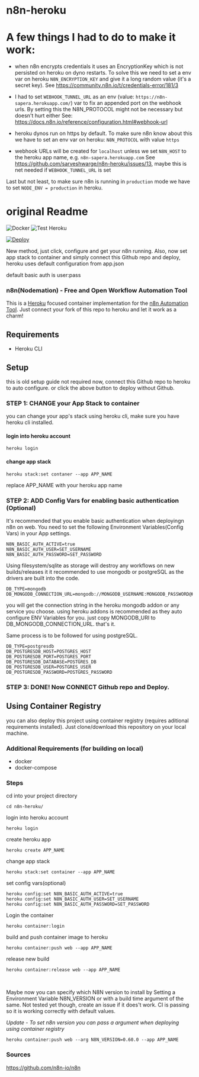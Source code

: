 # n8n-heroku

# A few things I had to do to make it work:

- when n8n encrypts credentials it uses an EncryptionKey which is not persisted on heroku on dyno restarts. To solve
this we need to set a env var on heroku `N8N_ENCRYPTION_KEY` and give it a long random value (it's a secret key).
See https://community.n8n.io/t/credentials-error/181/3

- I had to set `WEBHOOK_TUNNEL_URL` as an env (value: `https://n8n-sapera.herokuapp.com/`) var to fix
 an appended port on the webhook urls. By setting this the N8N_PROTOCOL might not be necessary but doesn't hurt either
See: https://docs.n8n.io/reference/configuration.html#webhook-url

- heroku dynos run on https by default. To make sure n8n know about this we have to set an env var on heroku:
`N8N_PROTOCOL` with value `https`

- webhook URLs will be created for `localhost` unless we set `N8N_HOST` to the heroku app name, e.g. `n8n-sapera.herokuapp.com`
See https://github.com/sarveshwarge/n8n-heroku/issues/13, maybe this is net needed if `WEBHOOK_TUNNEL_URL` is set

Last but not least, to make sure n8n is running in `production` mode we have to set `NODE_ENV = production` in heroku.

# original Readme

![Docker](https://github.com/sarveshwarge/n8n-heroku/workflows/Docker/badge.svg) ![Test Heroku](https://github.com/sarveshwarge/n8n-heroku/workflows/Test%20Heroku/badge.svg)

[![Deploy](https://www.herokucdn.com/deploy/button.svg)](https://heroku.com/deploy?template=https://github.com/infographicsgroup/n8n-heroku)

New method, just click, configure and get your n8n running.
Also, now set app stack to container and simply connect this Github repo and deploy, heroku uses default configuration from app.json

default basic auth is user:pass

### n8n(Nodemation) - Free and Open Workflow Automation Tool

This is a [Heroku](https://heroku.com/) focused container implementation for the [n8n Automation Tool](https://n8n.io/). Just connect your fork of this repo to heroku and let it work as a charm!

## Requirements
* Heroku CLI

## Setup

this is old setup guide not required now, connect this Github repo to heroku to auto configure. or click the above button to deploy without Github.

### STEP 1: CHANGE your App Stack to container
you can change your app's stack using heroku cli, make sure you have heroku cli installed.

#### login into heroku account
    heroku login

#### change app stack
    heroku stack:set contaner --app APP_NAME
replace APP_NAME with your heroku app name

### STEP 2: ADD Config Vars for enabling basic authentication (Optional)
It's recommended that you enable basic authentication when deployingn n8n on web. You need to set the following Environment Variables(Config Vars) in your App settings.

    N8N_BASIC_AUTH_ACTIVE=true
    N8N_BASIC_AUTH_USER=SET_USERNAME
    N8N_BASIC_AUTH_PASSWORD=SET_PASSWORD

Using filesystem/sqlite as storage will destroy any workflows on new builds/releases it it recommended to use mongodb or postgreSQL as the drivers are built into the code.

    DB_TYPE=mongodb
    DB_MONGODB_CONNECTION_URL=mongodb://MONGODB_USERNAME:MONGODB_PASSWORD@HOST:PORT/MONGODB_DATABASE

you will get the connection string in the heroku mongodb addon or any service you choose. using heroku addons is recommended as they auto configure ENV Variables for you. just copy MONGODB_URI to DB_MONGODB_CONNECTION_URL. that's it.

Same process is to be followed for using postgreSQL.

    DB_TYPE=postgresdb
    DB_POSTGRESDB_HOST=POSTGRES_HOST
    DB_POSTGRESDB_PORT=POSTGRES_PORT
    DB_POSTGRESDB_DATABASE=POSTGRES_DB
    DB_POSTGRESDB_USER=POSTGRES_USER
    DB_POSTGRESDB_PASSWORD=POSTGRES_PASSWORD


### STEP 3: DONE! Now CONNECT Github repo and Deploy.

## Using Container Registry

you can also deploy this project using container registry (requires aditional requirements installed). Just clone/download this repository on your local machine.

### Additional Requirements (for building on local)
* docker
* docker-compose

### Steps
cd into your project directory

    cd n8n-heroku/

login into heroku account

    heroku login

create heroku app

    heroku create APP_NAME

change app stack

    heroku stack:set container --app APP_NAME

set config vars(optional)

    heroku config:set N8N_BASIC_AUTH_ACTIVE=true
    heroku config:set N8N_BASIC_AUTH_USER=SET_USERNAME
    heroku config:set N8N_BASIC_AUTH_PASSWORD=SET_PASSWORD

Login the container

    heroku container:login

build and push container image to heroku

    heroku container:push web --app APP_NAME

release new build

    heroku container:release web --app APP_NAME

<br />

Maybe now you can specify which N8N version to install by Setting a Environment Variable N8N_VERSION or with a build time argument of the same. Not tested yet though, create an issue if it does't work. CI is passing so it is working correctly with default values.

_Update - To set n8n version you can pass a argument when deploying using container registry_

    heroku container:push web --arg N8N_VERSION=0.60.0 --app APP_NAME

### Sources

https://github.com/n8n-io/n8n
